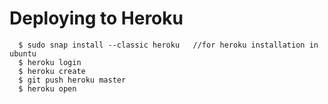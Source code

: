 # Deploying to Heroku
```
  $ sudo snap install --classic heroku   //for heroku installation in ubuntu
  $ heroku login    
  $ heroku create
  $ git push heroku master
  $ heroku open
```
